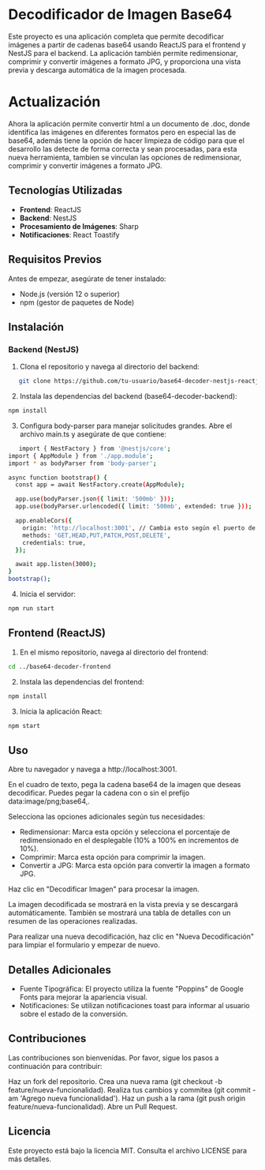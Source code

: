 # Decodificador de Imagen Base64

Este proyecto es una aplicación completa que permite decodificar imágenes a partir de cadenas base64 usando ReactJS para el frontend y NestJS para el backend. La aplicación también permite redimensionar, comprimir y convertir imágenes a formato JPG, y proporciona una vista previa y descarga automática de la imagen procesada.

# Actualización

Ahora la aplicación permite convertir html a un documento de .doc, donde identifica las imágenes en diferentes formatos pero en especial las de base64, además tiene la opción de hacer limpieza de código para que el desarrollo las detecte de forma correcta y sean procesadas, para esta nueva herramienta, tambien se vinculan las opciones de redimensionar, comprimir y convertir imágenes a formato JPG.

## Tecnologías Utilizadas

- **Frontend**: ReactJS
- **Backend**: NestJS
- **Procesamiento de Imágenes**: Sharp
- **Notificaciones**: React Toastify

## Requisitos Previos

Antes de empezar, asegúrate de tener instalado:

- Node.js (versión 12 o superior)
- npm (gestor de paquetes de Node)

## Instalación

### Backend (NestJS)

1. Clona el repositorio y navega al directorio del backend:

```bash
   git clone https://github.com/tu-usuario/base64-decoder-nestjs-reactjs.git
```

2. Instala las dependencias del backend (base64-decoder-backend):

```bash
npm install
```

3. Configura body-parser para manejar solicitudes grandes. Abre el archivo main.ts y asegúrate de que contiene:

```bash
   import { NestFactory } from '@nestjs/core';
import { AppModule } from './app.module';
import * as bodyParser from 'body-parser';

async function bootstrap() {
  const app = await NestFactory.create(AppModule);

  app.use(bodyParser.json({ limit: '500mb' }));
  app.use(bodyParser.urlencoded({ limit: '500mb', extended: true }));

  app.enableCors({
    origin: 'http://localhost:3001', // Cambia esto según el puerto de tu frontend
    methods: 'GET,HEAD,PUT,PATCH,POST,DELETE',
    credentials: true,
  });

  await app.listen(3000);
}
bootstrap();
```

4. Inicia el servidor:

```bash
npm run start
```

## Frontend (ReactJS)

1. En el mismo repositorio, navega al directorio del frontend:

```bash
cd ../base64-decoder-frontend
```

2. Instala las dependencias del frontend:

```bash
npm install
```

3. Inicia la aplicación React:

```bash
npm start
```


## Uso
Abre tu navegador y navega a http://localhost:3001.

En el cuadro de texto, pega la cadena base64 de la imagen que deseas decodificar. Puedes pegar la cadena con o sin el prefijo data:image/png;base64,.

Selecciona las opciones adicionales según tus necesidades:

- Redimensionar: Marca esta opción y selecciona el porcentaje de redimensionado en el desplegable (10% a 100% en incrementos de 10%).
- Comprimir: Marca esta opción para comprimir la imagen.
- Convertir a JPG: Marca esta opción para convertir la imagen a formato JPG.

Haz clic en "Decodificar Imagen" para procesar la imagen.

La imagen decodificada se mostrará en la vista previa y se descargará automáticamente. También se mostrará una tabla de detalles con un resumen de las operaciones realizadas.

Para realizar una nueva decodificación, haz clic en "Nueva Decodificación" para limpiar el formulario y empezar de nuevo.

## Detalles Adicionales

- Fuente Tipográfica: El proyecto utiliza la fuente "Poppins" de Google Fonts para mejorar la apariencia visual.
- Notificaciones: Se utilizan notificaciones toast para informar al usuario sobre el estado de la conversión.


## Contribuciones
Las contribuciones son bienvenidas. Por favor, sigue los pasos a continuación para contribuir:

Haz un fork del repositorio.
Crea una nueva rama (git checkout -b feature/nueva-funcionalidad).
Realiza tus cambios y commitea (git commit -am 'Agrego nueva funcionalidad').
Haz un push a la rama (git push origin feature/nueva-funcionalidad).
Abre un Pull Request.

## Licencia
Este proyecto está bajo la licencia MIT. Consulta el archivo LICENSE para más detalles.
